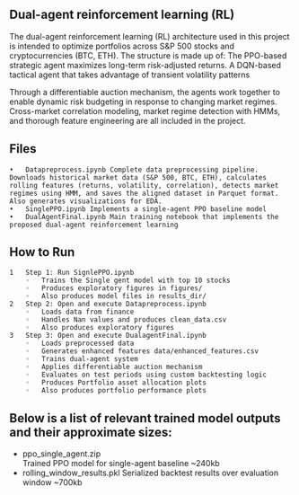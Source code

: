 ## Dual-agent reinforcement learning (RL)

The dual-agent reinforcement learning (RL) architecture used in this project is intended to optimize portfolios across S&P 500 stocks and cryptocurrencies (BTC, ETH). The structure is made up of:
The PPO-based strategic agent maximizes long-term risk-adjusted returns.
A DQN-based tactical agent that takes advantage of transient volatility patterns

Through a differentiable auction mechanism, the agents work together to enable dynamic risk budgeting in response to changing market regimes. Cross-market correlation modeling, market regime detection with HMMs, and thorough feature engineering are all included in the project.


## Files
	•	Datapreprocess.ipynb Complete data preprocessing pipeline. Downloads historical market data (S&P 500, BTC, ETH), calculates rolling features (returns, volatility, correlation), detects market regimes using HMM, and saves the aligned dataset in Parquet format. Also generates visualizations for EDA.
	•	SinglePPO.ipynb Implements a single-agent PPO baseline model 
	•	DualAgentFinal.ipynb Main training notebook that implements the proposed dual-agent reinforcement learning


## How to Run
	1	Step 1: Run SignlePPO.ipynb
		◦	Trains the Single gent model with top 10 stocks 
		◦	Produces exploratory figures in figures/
		◦	Also produces model files in results_dir/
	2	Step 2: Open and execute Datapreprocess.ipynb
		◦	Loads data from finance
		◦	Handles Nan values and produces clean_data.csv
		◦	Also produces exploratory figures
	3	Step 3: Open and execute DualagentFinal.ipynb
		◦	Loads preprocessed data
		◦	Generates enhanced features data/enhanced_features.csv
		◦	Trains dual-agent system
		◦	Applies differentiable auction mechanism
		◦	Evaluates on test periods using custom backtesting logic
		◦	Produces Portfolio asset allocation plots 
		◦	Also produces portfolio performance plots


## Below is a list of relevant trained model outputs and their approximate sizes:

- ppo_single_agent.zip  
  Trained PPO model for single-agent baseline ~240kb
- rolling_window_results.pkl
  Serialized backtest results over evaluation window ~700kb
